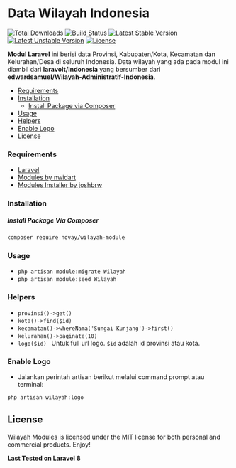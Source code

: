 # Data Wilayah Indonesia

[![Total Downloads](https://poser.pugx.org/novay/wilayah-module/d/total.svg)](https://packagist.org/packages/novay/wilayah-module)
[![Build Status](https://travis-ci.org/novay/wilayah-module.svg?branch=master)](http://travis-ci.org/novay/wilayah-module)
[![Latest Stable Version](https://poser.pugx.org/novay/wilayah-module/v/stable.svg)](https://packagist.org/packages/novay/wilayah-module)
[![Latest Unstable Version](https://poser.pugx.org/novay/wilayah-module/v/unstable.svg)](https://packagist.org/packages/novay/wilayah-module)
[![License](https://poser.pugx.org/novay/wilayah-module/license.svg)](https://raw.githubusercontent.com/novay/wilayah-module/LICENSE)

**Modul Laravel** ini berisi data Provinsi, Kabupaten/Kota, Kecamatan dan Kelurahan/Desa di seluruh Indonesia. 
Data wilayah yang ada pada modul ini diambil dari **laravolt/indonesia** yang bersumber dari **edwardsamuel/Wilayah-Administratif-Indonesia**.

- [Requirements](#requirements)
- [Installation](#installation)
    - [Install Package via Composer](#install-package-via-composer)
- [Usage](#usage)
- [Helpers](#helpers)
- [Enable Logo](#enable-logo)
- [License](#license)


### Requirements
* [Laravel](https://laravel.com/docs/installation)
* [Modules by nwidart](https://github.com/nwidart/laravel-modules)
* [Modules Installer by joshbrw](https://github.com/joshbrw/laravel-module-installer)


### Installation

##### Install Package Via Composer

```bash
composer require novay/wilayah-module
```


### Usage

* `php artisan module:migrate Wilayah`
* `php artisan module:seed Wilayah`


### Helpers

- `provinsi()->get()`
- `kota()->find($id)`
- `kecamatan()->whereNama('Sungai Kunjang')->first()`
- `kelurahan()->paginate(10)`
- `logo($id) ` Untuk full url logo. `$id` adalah id provinsi atau kota.


### Enable Logo

* Jalankan perintah artisan berikut melalui command prompt atau terminal:

```bash
php artisan wilayah:logo
```

## License
Wilayah Modules is licensed under the MIT license for both personal and commercial products. Enjoy!

**Last Tested on Laravel 8**
